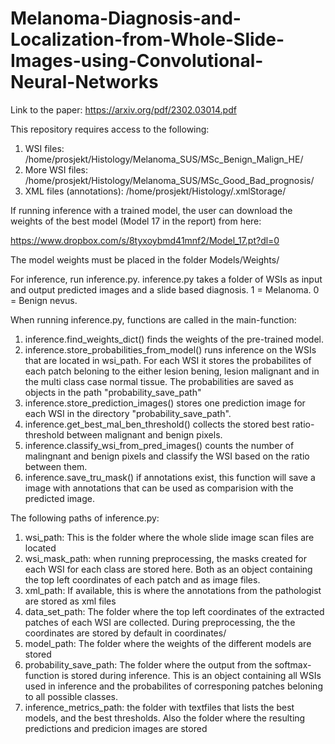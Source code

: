 # Melanoma-Diagnosis-and-Localization-from-Whole-Slide-Images-using-Convolutional-Neural-Networks
Link to the paper: https://arxiv.org/pdf/2302.03014.pdf

This repository requires access to the following:

1) WSI files: /home/prosjekt/Histology/Melanoma_SUS/MSc_Benign_Malign_HE/
2) More WSI files: /home/prosjekt/Histology/Melanoma_SUS/MSc_Good_Bad_prognosis/
3) XML files (annotations): /home/prosjekt/Histology/.xmlStorage/

If running inference with a trained model, the user can download the weights of the best model (Model 17 in the report) from here:

https://www.dropbox.com/s/8tyxoybmd41mnf2/Model_17.pt?dl=0

The model weights must be placed in the folder Models/Weights/

For inference, run inference.py. inference.py takes a folder of WSIs as input and output predicted images and a slide based diagnosis. 1 = Melanoma. 0 = Benign nevus.


When running inference.py, functions are called in the main-function:

1) inference.find_weights_dict() finds the weights of the pre-trained model.
2) inference.store_probabilities_from_model() runs inference on the WSIs that are located in wsi_path. For each WSI it stores the probabilites of each patch beloning to the either lesion bening, lesion malignant and in the multi class case normal tissue. The probabilities are saved as objects in the path "probability_save_path"
3) inference.store_prediction_images() stores one prediction image for each WSI in the directory "probability_save_path".
4) inference.get_best_mal_ben_threshold() collects the stored best ratio-threshold between malignant and benign pixels.
5) inference.classify_wsi_from_pred_images() counts the number of malingnant and benign pixels and classify the WSI based on the ratio between them.
6) inference.save_tru_mask() if annotations exist, this function will save a image with annotations that can be used as comparision with the predicted image.

The following paths of inference.py:

1) wsi_path: This is the folder where the whole slide image scan files are located
2) wsi_mask_path: when running preprocessing, the masks created for each WSI for each class are stored here. Both as an object containing the top left coordinates of each patch and as image files.
3) xml_path: If available, this is where the annotations from the pathologist are stored as xml files
4) data_set_path: The folder where the top left coordinates of the extracted patches of each WSI are collected. During preprocessing, the the coordinates are stored by default in coordinates/
5) model_path: The folder where the weights of the different models are stored
6) probability_save_path: The folder where the output from the softmax-function is stored during inference. This is an object containing all WSIs used in inference and the probabilites of corresponing patches beloning to all possible classes.
7) inference_metrics_path: the folder with textfiles that lists the best models, and the best thresholds. Also the folder where the resulting predictions and predicion images are stored

